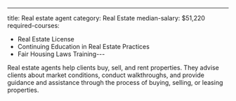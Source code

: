 ---
title: Real estate agent
category: Real Estate
median-salary: $51,220
required-courses:
  - Real Estate License
  - Continuing Education in Real Estate Practices
  - Fair Housing Laws Training---

Real estate agents help clients buy, sell, and rent properties. They advise clients about market conditions, conduct walkthroughs, and provide guidance and assistance through the process of buying, selling, or leasing properties.